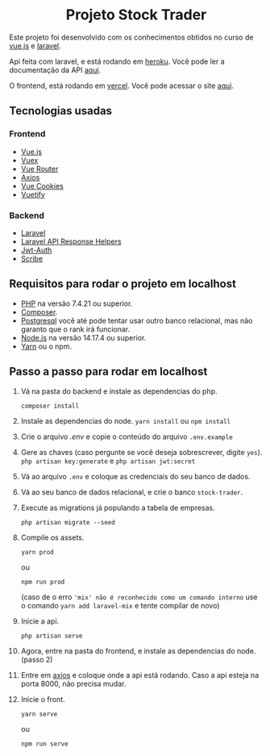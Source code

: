 <h1 align="center">
    Projeto Stock Trader
</h1>

Este projeto foi desenvolvido com os conhecimentos obtidos no curso de [vue.js](https://www.udemy.com/course/vue-js-completo/) e [laravel](https://www.udemy.com/course/curso-completo-do-desenvolvedor-laravel/).

Api feita com laravel, e está rodando em [heroku](https://www.heroku.com/). Você pode ler a documentação da API [aqui](https://api-projeto-3.herokuapp.com/docs/).

O frontend, está rodando em [vercel](https://vercel.com/). Você pode acessar o site [aqui](https://stocktrader-bay.vercel.app/).

## Tecnologias usadas

### **Frontend**

- [Vue.js](https://vuejs.org/)
- [Vuex](https://vuex.vuejs.org/)
- [Vue Router](https://router.vuejs.org/)
- [Axios](https://axios-http.com/docs/intro)
- [Vue Cookies](https://www.npmjs.com/package/vue-cookies)
- [Vuetify](https://vuetifyjs.com/)

### **Backend**

- [Laravel](https://laravel.com/)
- [Laravel API Response Helpers](https://github.com/f9webltd/laravel-api-response-helpers)
- [Jwt-Auth](https://github.com/tymondesigns/jwt-auth)
- [Scribe](https://scribe.knuckles.wtf/)

## Requisitos para rodar o projeto em localhost

- [PHP](https://php.net/) na versão 7.4.21 ou superior.
- [Composer](https://getcomposer.org/).
- [Postgresql](https://www.postgresql.org/) você até pode tentar usar outro banco relacional, mas não garanto que o rank irá funcionar.
- [Node.js](https://nodejs.org/en/) na versão 14.17.4 ou superior.
- [Yarn](https://yarnpkg.com/) ou o npm.

## Passo a passo para rodar em localhost

1. Vá na pasta do backend e instale as dependencias do php.

    ```shell
    composer install
    ```

1. Instale as dependencias do node.
    ``yarn install`` ou ``npm install``

3. Crie o arquivo *.env* e copie o conteúdo do arquivo `.env.example`
4. Gere as chaves (caso pergunte se você deseja sobrescrever, digite `yes`).
    ``php artisan key:generate`` e ``php artisan jwt:secret``
5. Vá ao arquivo `.env` e coloque as credenciais do seu banco de dados.
6. Vá ao seu banco de dados relacional, e crie o banco `stock-trader`.
7. Execute as migrations já populando a tabela de empresas.

    ```shell
    php artisan migrate --seed
    ```

8. Compile os assets.

    ```shell
    yarn prod
    ```

    ou

    ```shell
    npm run prod
    ```

    (caso de o erro `'mix' não é reconhecido como um comando interno` use o comando `yarn add laravel-mix` e tente compilar de novo)
9. Inicie a api.

    ```shell
    php artisan serve
    ```

10. Agora, entre na pasta do frontend, e instale as dependencias do node. (passo 2)
11. Entre em [axios](/frontend/src/plugins/axios.js) e coloque onde a api está rodando. Caso a api esteja na porta 8000, não precisa mudar.
12. Inicie o front.

    ```shell
    yarn serve
    ```

    ou

    ```shell
    npm run serve
    ```
